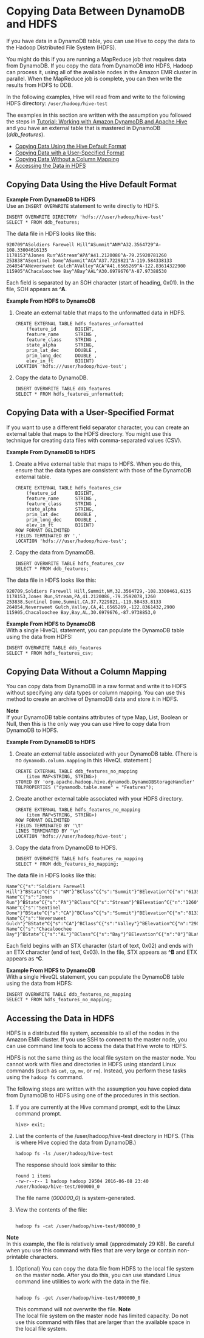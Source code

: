 # Copying Data Between DynamoDB and HDFS<a name="EMRforDynamoDB.CopyingData.HDFS"></a>

If you have data in a DynamoDB table, you can use Hive to copy the data to the Hadoop Distributed File System \(HDFS\)\.

You might do this if you are running a MapReduce job that requires data from DynamoDB\. If you copy the data from DynamoDB into HDFS, Hadoop can process it, using all of the available nodes in the Amazon EMR cluster in parallel\. When the MapReduce job is complete, you can then write the results from HDFS to DDB\.

In the following examples, Hive will read from and write to the following HDFS directory: `/user/hadoop/hive-test`

The examples in this section are written with the assumption you followed the steps in [Tutorial: Working with Amazon DynamoDB and Apache Hive](EMRforDynamoDB.Tutorial.md) and you have an external table that is mastered in DynamoDB \(*ddb\_features*\)\.


+ [Copying Data Using the Hive Default Format](#EMRforDynamoDB.CopyingData.HDFS.DefaultFormat)
+ [Copying Data with a User\-Specified Format](#EMRforDynamoDB.CopyingData.HDFS.UserSpecifiedFormat)
+ [Copying Data Without a Column Mapping](#EMRforDynamoDB.CopyingData.HDFS.NoColumnMapping)
+ [Accessing the Data in HDFS](#EMRforDynamoDB.CopyingData.HDFS.ViewingData)

## Copying Data Using the Hive Default Format<a name="EMRforDynamoDB.CopyingData.HDFS.DefaultFormat"></a>

**Example From DynamoDB to HDFS**  
Use an `INSERT OVERWRITE` statement to write directly to HDFS\.  

```
INSERT OVERWRITE DIRECTORY 'hdfs:///user/hadoop/hive-test'
SELECT * FROM ddb_features;
```
The data file in HDFS looks like this:  

```
920709^ASoldiers Farewell Hill^ASummit^ANM^A32.3564729^A-108.33004616135
1178153^AJones Run^AStream^APA^A41.2120086^A-79.25920781260
253838^ASentinel Dome^ASummit^ACA^A37.7229821^A-119.584338133
264054^ANeversweet Gulch^AValley^ACA^A41.6565269^A-122.83614322900
115905^AChacaloochee Bay^ABay^AAL^A30.6979676^A-87.97388530
```
Each field is separated by an SOH character \(start of heading, 0x01\)\. In the file, SOH appears as **^A**\.

**Example From HDFS to DynamoDB**  

1. Create an external table that maps to the unformatted data in HDFS\.

   ```
   CREATE EXTERNAL TABLE hdfs_features_unformatted
       (feature_id       BIGINT,
       feature_name      STRING ,
       feature_class     STRING ,
       state_alpha       STRING,
       prim_lat_dec      DOUBLE ,
       prim_long_dec     DOUBLE ,
       elev_in_ft        BIGINT)
   LOCATION 'hdfs:///user/hadoop/hive-test';
   ```

1. Copy the data to DynamoDB\.

   ```
   INSERT OVERWRITE TABLE ddb_features
   SELECT * FROM hdfs_features_unformatted;
   ```

## Copying Data with a User\-Specified Format<a name="EMRforDynamoDB.CopyingData.HDFS.UserSpecifiedFormat"></a>

If you want to use a different field separator character, you can create an external table that maps to the HDFS directory\. You might use this technique for creating data files with comma\-separated values \(CSV\)\.

**Example From DynamoDB to HDFS**  

1. Create a Hive external table that maps to HDFS\. When you do this, ensure that the data types are consistent with those of the DynamoDB external table\.

   ```
   CREATE EXTERNAL TABLE hdfs_features_csv
       (feature_id       BIGINT,
       feature_name      STRING ,
       feature_class     STRING ,
       state_alpha       STRING,
       prim_lat_dec      DOUBLE ,
       prim_long_dec     DOUBLE ,
       elev_in_ft        BIGINT)
   ROW FORMAT DELIMITED
   FIELDS TERMINATED BY ','
   LOCATION 'hdfs:///user/hadoop/hive-test';
   ```

1. Copy the data from DynamoDB\.

   ```
   INSERT OVERWRITE TABLE hdfs_features_csv
   SELECT * FROM ddb_features;
   ```
The data file in HDFS looks like this:  

```
920709,Soldiers Farewell Hill,Summit,NM,32.3564729,-108.3300461,6135
1178153,Jones Run,Stream,PA,41.2120086,-79.2592078,1260
253838,Sentinel Dome,Summit,CA,37.7229821,-119.58433,8133
264054,Neversweet Gulch,Valley,CA,41.6565269,-122.8361432,2900
115905,Chacaloochee Bay,Bay,AL,30.6979676,-87.9738853,0
```

**Example From HDFS to DynamoDB**  
With a single HiveQL statement, you can populate the DynamoDB table using the data from HDFS:  

```
INSERT OVERWRITE TABLE ddb_features
SELECT * FROM hdfs_features_csv;
```

## Copying Data Without a Column Mapping<a name="EMRforDynamoDB.CopyingData.HDFS.NoColumnMapping"></a>

You can copy data from DynamoDB in a raw format and write it to HDFS without specifying any data types or column mapping\. You can use this method to create an archive of DynamoDB data and store it in HDFS\.

**Note**  
If your DynamoDB table contains attributes of type Map, List, Boolean or Null, then this is the only way you can use Hive to copy data from DynamoDB to HDFS\.

**Example From DynamoDB to HDFS**  

1. Create an external table associated with your DynamoDB table\. \(There is no `dynamodb.column.mapping` in this HiveQL statement\.\)

   ```
   CREATE EXTERNAL TABLE ddb_features_no_mapping 
       (item MAP<STRING, STRING>)
   STORED BY 'org.apache.hadoop.hive.dynamodb.DynamoDBStorageHandler' 
   TBLPROPERTIES ("dynamodb.table.name" = "Features");
   ```

1. Create another external table associated with your HDFS directory\.

   ```
   CREATE EXTERNAL TABLE hdfs_features_no_mapping 
       (item MAP<STRING, STRING>)
   ROW FORMAT DELIMITED
   FIELDS TERMINATED BY '\t'
   LINES TERMINATED BY '\n'
   LOCATION 'hdfs:///user/hadoop/hive-test';
   ```

1. Copy the data from DynamoDB to HDFS\.

   ```
   INSERT OVERWRITE TABLE hdfs_features_no_mapping
   SELECT * FROM ddb_features_no_mapping;
   ```
The data file in HDFS looks like this:  

```
Name^C{"s":"Soldiers Farewell Hill"}^BState^C{"s":"NM"}^BClass^C{"s":"Summit"}^BElevation^C{"n":"6135"}^BLatitude^C{"n":"32.3564729"}^BId^C{"n":"920709"}^BLongitude^C{"n":"-108.3300461"}
Name^C{"s":"Jones Run"}^BState^C{"s":"PA"}^BClass^C{"s":"Stream"}^BElevation^C{"n":"1260"}^BLatitude^C{"n":"41.2120086"}^BId^C{"n":"1178153"}^BLongitude^C{"n":"-79.2592078"}
Name^C{"s":"Sentinel Dome"}^BState^C{"s":"CA"}^BClass^C{"s":"Summit"}^BElevation^C{"n":"8133"}^BLatitude^C{"n":"37.7229821"}^BId^C{"n":"253838"}^BLongitude^C{"n":"-119.58433"}
Name^C{"s":"Neversweet Gulch"}^BState^C{"s":"CA"}^BClass^C{"s":"Valley"}^BElevation^C{"n":"2900"}^BLatitude^C{"n":"41.6565269"}^BId^C{"n":"264054"}^BLongitude^C{"n":"-122.8361432"}
Name^C{"s":"Chacaloochee Bay"}^BState^C{"s":"AL"}^BClass^C{"s":"Bay"}^BElevation^C{"n":"0"}^BLatitude^C{"n":"30.6979676"}^BId^C{"n":"115905"}^BLongitude^C{"n":"-87.9738853"}
```
Each field begins with an STX character \(start of text, 0x02\) and ends with an ETX character \(end of text, 0x03\)\. In the file, STX appears as **^B** and ETX appears as **^C**\.

**Example From HDFS to DynamoDB**  
With a single HiveQL statement, you can populate the DynamoDB table using the data from HDFS:  

```
INSERT OVERWRITE TABLE ddb_features_no_mapping
SELECT * FROM hdfs_features_no_mapping;
```

## Accessing the Data in HDFS<a name="EMRforDynamoDB.CopyingData.HDFS.ViewingData"></a>

HDFS is a distributed file system, accessible to all of the nodes in the Amazon EMR cluster\. If you use SSH to connect to the master node, you can use command line tools to access the data that Hive wrote to HDFS\.

HDFS is not the same thing as the local file system on the master node\. You cannot work with files and directories in HDFS using standard Linux commands \(such as `cat`, `cp`, `mv`, or `rm`\)\. Instead, you perform these tasks using the `hadoop fs` command\.

The following steps are written with the assumption you have copied data from DynamoDB to HDFS using one of the procedures in this section\.

1. If you are currently at the Hive command prompt, exit to the Linux command prompt\.

   ```
   hive> exit;
   ```

1. List the contents of the /user/hadoop/hive\-test directory in HDFS\. \(This is where Hive copied the data from DynamoDB\.\)

   ```
   hadoop fs -ls /user/hadoop/hive-test
   ```

   The response should look similar to this:

   ```
   Found 1 items 
   -rw-r--r-- 1 hadoop hadoop 29504 2016-06-08 23:40 /user/hadoop/hive-test/000000_0
   ```

   The file name \(*000000\_0*\) is system\-generated\.

1. View the contents of the file:

   ```
    
   hadoop fs -cat /user/hadoop/hive-test/000000_0
   ```
**Note**  
In this example, the file is relatively small \(approximately 29 KB\)\. Be careful when you use this command with files that are very large or contain non\-printable characters\.

1. \(Optional\) You can copy the data file from HDFS to the local file system on the master node\. After you do this, you can use standard Linux command line utilities to work with the data in the file\.

   ```
    
   hadoop fs -get /user/hadoop/hive-test/000000_0
   ```

   This command will not overwrite the file\.
**Note**  
The local file system on the master node has limited capacity\. Do not use this command with files that are larger than the available space in the local file system\.